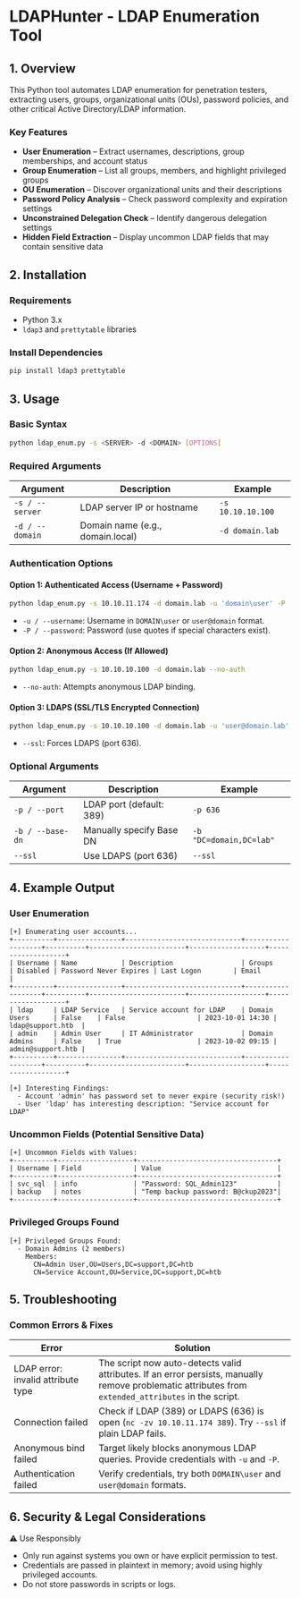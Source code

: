 # LDAPHunter - LDAP Enumeration Tool

## 1. Overview
This Python tool automates LDAP enumeration for penetration testers, extracting users, groups, organizational units (OUs), password policies, and other critical Active Directory/LDAP information.

### Key Features
- **User Enumeration** – Extract usernames, descriptions, group memberships, and account status  
- **Group Enumeration** – List all groups, members, and highlight privileged groups  
- **OU Enumeration** – Discover organizational units and their descriptions  
- **Password Policy Analysis** – Check password complexity and expiration settings  
- **Unconstrained Delegation Check** – Identify dangerous delegation settings  
- **Hidden Field Extraction** – Display uncommon LDAP fields that may contain sensitive data  

## 2. Installation
### Requirements
- Python 3.x
- `ldap3` and `prettytable` libraries

### Install Dependencies
```bash
pip install ldap3 prettytable
```
## 3. Usage
### Basic Syntax
```bash
python ldap_enum.py -s <SERVER> -d <DOMAIN> [OPTIONS]
```
### Required Arguments

| Argument        | Description                       | Example            |
|-----------------|-----------------------------------|--------------------|
| `-s / --server` | LDAP server IP or hostname        | `-s 10.10.10.100`  |
| `-d / --domain` | Domain name (e.g., domain.local)  | `-d domain.lab`   |

### Authentication Options
#### Option 1: Authenticated Access (Username + Password)
```bash
python ldap_enum.py -s 10.10.11.174 -d domain.lab -u 'domain\user' -P 'P@ssw0rd123!'
```

- `-u / --username`: Username in `DOMAIN\user` or `user@domain` format.
- `-P / --password`: Password (use quotes if special characters exist).

#### Option 2: Anonymous Access (If Allowed)
```bash
python ldap_enum.py -s 10.10.10.100 -d domain.lab --no-auth
```
- `--no-auth`: Attempts anonymous LDAP binding.

#### Option 3: LDAPS (SSL/TLS Encrypted Connection)
```bash
python ldap_enum.py -s 10.10.10.100 -d domain.lab -u 'user@domain.lab' -P 'P@ssw0rd123!' --ssl
```
- `--ssl`: Forces LDAPS (port 636).

### Optional Arguments

| Argument         | Description                  | Example                  |
|------------------|------------------------------|--------------------------|
| `-p / --port`    | LDAP port (default: 389)     | `-p 636`                 |
| `-b / --base-dn` | Manually specify Base DN     | `-b "DC=domain,DC=lab"` |
| `--ssl`          | Use LDAPS (port 636)         | `--ssl`                  |

## 4. Example Output
### User Enumeration
```
[+] Enumerating user accounts...
+----------+----------------+-----------------------------+-------------------+----------+------------------------+-------------------+-------------------+
| Username | Name           | Description                 | Groups            | Disabled | Password Never Expires | Last Logon        | Email             |
+----------+----------------+-----------------------------+-------------------+----------+------------------------+-------------------+-------------------+
| ldap     | LDAP Service   | Service account for LDAP    | Domain Users      | False    | False                  | 2023-10-01 14:30 | ldap@support.htb  |
| admin    | Admin User     | IT Administrator            | Domain Admins     | False    | True                   | 2023-10-02 09:15 | admin@support.htb |
+----------+----------------+-----------------------------+-------------------+----------+------------------------+-------------------+-------------------+

[+] Interesting Findings:
  - Account 'admin' has password set to never expire (security risk!)
  - User 'ldap' has interesting description: "Service account for LDAP"
```

### Uncommon Fields (Potential Sensitive Data)
```
[+] Uncommon Fields with Values:
+----------+-------------------+-----------------------------------+
| Username | Field             | Value                             |
+----------+-------------------+-----------------------------------+
| svc_sql  | info              | "Password: SQL_Admin123"          |
| backup   | notes             | "Temp backup password: B@ckup2023"|
+----------+-------------------+-----------------------------------+
```
### Privileged Groups Found
```
[+] Privileged Groups Found:
  - Domain Admins (2 members)
    Members:
      CN=Admin User,OU=Users,DC=support,DC=htb
      CN=Service Account,OU=Service,DC=support,DC=htb
```

## 5. Troubleshooting
### Common Errors & Fixes

| Error                      | Solution                                                                                                                |
|---------------------------|--------------------------------------------------------------------------------------------------------------------------|
| LDAP error: invalid attribute type | The script now auto-detects valid attributes. If an error persists, manually remove problematic attributes from `extended_attributes` in the script. |
| Connection failed          | Check if LDAP (389) or LDAPS (636) is open (`nc -zv 10.10.11.174 389`). Try `--ssl` if plain LDAP fails.                |
| Anonymous bind failed      | Target likely blocks anonymous LDAP queries. Provide credentials with `-u` and `-P`.                                    |
| Authentication failed      | Verify credentials, try both `DOMAIN\user` and `user@domain` formats.                                                   |


## 6. Security & Legal Considerations
⚠️ Use Responsibly

- Only run against systems you own or have explicit permission to test.
- Credentials are passed in plaintext in memory; avoid using highly privileged accounts.
- Do not store passwords in scripts or logs.
